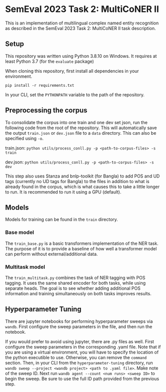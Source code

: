 # SemEval 2023 Task 2: MultiCoNER II
This is an implementation of multilingual complex named entity recognition as described in the SemEval 2023 Task 2: MultiCoNER II task description.

## Setup
This repository was written using Python 3.8.10 on Windows. It requires at least Python 3.7 (for the `evaluate` package)

When cloning this repository, first install all dependencies in your environment.

`pip install -r requirements.txt`

In your CLI, set the `PYTHONPATH` variable to the path of the repository.

## Preprocessing the corpus
To consolidate the corpus into one train and one dev set json, run the following code from the root of the repository. This will automatically save the output `train.json` or `dev.json` file to a `data` directory. This can also be specified using `-o`.

train.json: `python utils/process_conll.py -p <path-to-corpus-files> -s train`

dev.json:   `python utils/process_conll.py -p <path-to-corpus-files> -s dev`

This step also uses Stanza and bnlp-toolkit (for Bangla) to add POS and UD tags (currently no UD tags for Bangla) to the files in addition to what is already found in the corpus, which is what causes this to take a little longer to run. It is recommended to run it using a GPU (default).

## Models
Models for training can be found in the `train` directory.

### Base model
The `train_base.py` is a basic transformers implementation of the NER task. The purpose of it is to provide a baseline of how well a transformer model can perform without external/additional data.

### Multitask model
The `train_multitask.py` combines the task of NER tagging with POS tagging. It uses the same shared encoder for both tasks, while using separate heads. The goal is to see whether adding additional POS information and training simultaneously on both tasks improves results.

## Hyperparameter Tuning
There are jupyter notebooks for performing hyperparameter sweeps via `wandb`. First configure the sweep parameters in the file, and then run the notebook.

If you would prefer to avoid using jupyter, there are .py files as well. First configure the sweep parameters in the corresponding .yaml file. Note that if you are using a virtual environment, you will have to specify the location of the python executible to use. Otherwise, you can remove the `command` section. Then, in your CLI from the `hyperparameter-tuning` directory, run `wandb sweep --project <wandb project> <path to .yaml file>`. Make note of the sweep ID. Next run `wandb agent --count <num runs> <sweep ID>` to begin the sweep. Be sure to use the full ID path provided from the previous step.